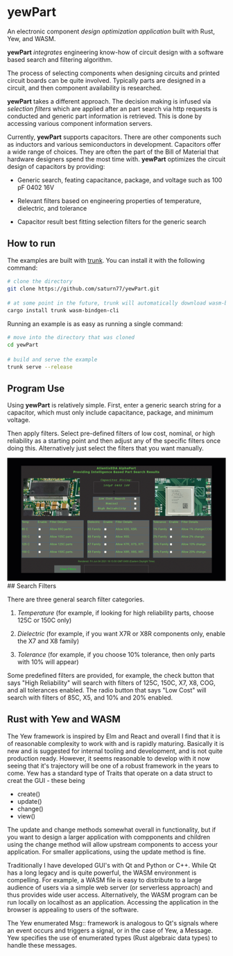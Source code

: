 # yewPart
An electronic component *design optimization application* built with Rust, Yew, and WASM.

 **yewPart** *integrates* engineering know-how of circuit design with a software based search and filtering algorithm. 

The process of selecting components when designing circuits and printed circuit boards can be quite involved. Typically parts are designed in a circuit, and then component availability is researched. 

**yewPart** takes a different approach. The decision making is infused via *selection filters* which are applied after an part search via http requests is conducted and generic part information is retrieved. This is done by accessing various component information servers.

Currently, **yewPart** supports capacitors. There are other components such as inductors and various semiconductors in development. Capacitors offer a wide range of choices. They are often the part of the Bill of Material that hardware designers spend the most time with. **yewPart** optimizes the circuit design of capacitors by providing:

- Generic search, feating capacitance, package, and voltage such as 100 pF 0402 16V

- Relevant filters based on engineering properties of temperature, dielectric, and tolerance
  
- Capacitor result best fitting selection filters for the generic search

## How to run

The examples are built with [trunk](https://github.com/thedodd/trunk).
You can install it with the following command:

```bash
# clone the directory
git clone https://github.com/saturn77/yewPart.git

# at some point in the future, trunk will automatically download wasm-bindgen
cargo install trunk wasm-bindgen-cli
```
Running an example is as easy as running a single command:

```bash
# move into the directory that was cloned
cd yewPart

# build and serve the example
trunk serve --release
```
## Program Use
Using **yewPart** is relatively simple. First, enter a generic search string for a capacitor, which must only include capacitance, package, and minimum voltage.

Then apply filters. Select pre-defined filters of low cost, nominal, or high reliability  as a starting point and then adjust any of the specific filters once doing this. Alternatively just select the filters that you want manually. 

<img src="media/yewPart2.gif">
## Search Filters

There are three general search filter categories.

1. *Temperature* (for example, if looking for high reliability parts, choose 125C or 150C only)

2. *Dielectric* (for example, if you want X7R or X8R components only, enable the X7 and X8 family)

3. *Tolerance* (for example, if you choose 10% tolerance, then only parts with 10% will appear)

Some predefined filters are provided, for example, the check button that says "High Reliability" will search with filters of 125C, 150C, X7, X8, COG, and all tolerances enabled. The radio button that says "Low Cost" will search with filters of 85C, X5, and 10% and 20% enabled.
## Rust with Yew and WASM
The Yew framework is inspired by Elm and React and overall I find that it is of reasonable complexity to work with and is rapidly maturing. Basically it is new and is suggested for internal tooling and development, and is not quite production ready. However, it seems reasonable to develop with it now seeing that it's trajectory will be one of a robust framework in the years to come. Yew has a standard type of Traits that operate on a data struct to creat the GUI - these being

- create()
- update() 
- change()
- view()
 
The update and change methods somewhat overall in functionality, but if you want to design a larger application with compponents and children using the change method will allow upstream components to access  your application. For smaller applications, using the update method is fine. 

Traditionally I have developed GUI's with Qt and Python or C++. While Qt has a long legacy and is quite powerful, the WASM environment is compelling. For example, a WASM file is easy to distribute to a large audience of users via a simple web server (or serverless approach) and thus provides wide user access. Alternatively, the WASM program can be run locally on localhost as an application. Accessing the application in the browser is appealing to users of the software.

The Yew enumerated Msg:: framework is analogous to Qt's signals where an event occurs and triggers a signal, or in the case of Yew, a Message. Yew specifies the use of enumerated types (Rust algebraic data types) to handle these messages.


